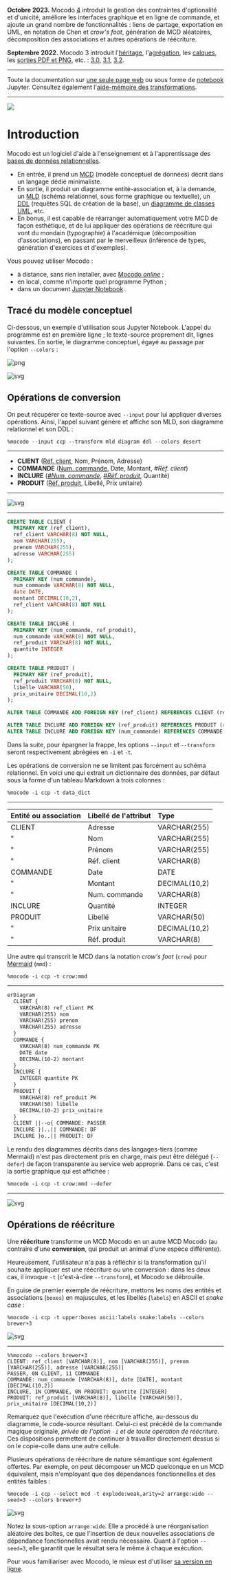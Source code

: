 **Octobre 2023.** Mocodo [4](https://github.com/laowantong/mocodo/releases/tag/4.0.4) introduit la gestion des contraintes d'optionalité et d'unicité, améliore les interfaces graphique et en ligne de commande, et ajoute un grand nombre de fonctionnalités : liens de partage, exportation en UML, en notation de Chen et _crow's foot_, génération de MCD aléatoires, décomposition des associations et autres opérations de réécriture.

**Septembre 2022.** Mocodo 3 introduit l'[héritage](https://rawgit.com/laowantong/mocodo/master/doc/fr_refman.html#Héritage-(ou-spécialisation)), l'[agrégation](https://rawgit.com/laowantong/mocodo/master/doc/fr_refman.html#Agrégation-(ou-pseudo-entité)), les [calques](https://rawgit.com/laowantong/mocodo/master/doc/fr_refman.html#Héritage-(ou-spécialisation)), les [sorties PDF et PNG](https://rawgit.com/laowantong/mocodo/master/doc/fr_refman.html#Héritage-(ou-spécialisation)), etc. : [3.0](https://github.com/laowantong/mocodo/releases/tag/3.0), [3.1](https://github.com/laowantong/mocodo/releases/tag/3.1.0), [3.2](https://github.com/laowantong/mocodo/releases/tag/3.2.0).

------

Toute la documentation sur [une seule page web](https://rawgit.com/laowantong/mocodo/master/doc/fr_refman.html) ou sous forme de [notebook](doc/fr_refman.ipynb) Jupyter. Consultez également l'[aide-mémoire des transformations](doc/fr_cheat_sheet.md).

----

![](logos/banner.svg)

# Introduction

Mocodo est un logiciel d'aide à l'enseignement et à l'apprentissage des [bases de données relationnelles](https://fr.wikipedia.org/wiki/Base_de_données_relationnelle).

- En entrée, il prend un [MCD](https://fr.wikipedia.org/wiki/Modèle_entité-association) (modèle conceptuel de données) décrit dans un langage dédié minimaliste.
- En sortie, il produit un diagramme entité-association et, à la demande, un [MLD](https://fr.wikipedia.org/wiki/Merise_(informatique)#MLD_:_modèle_logique_des_données) (schéma relationnel, sous forme graphique ou textuelle), un [DDL](https://fr.wikipedia.org/wiki/Langage_de_définition_de_données) (requêtes SQL de création de la base), un [diagramme de classes UML](https://fr.wikipedia.org/wiki/Diagramme_de_classes), etc.
- En bonus, il est capable de réarranger automatiquement votre MCD de façon esthétique, et de lui appliquer des opérations de réécriture qui vont du mondain (typographie) à l'académique (décomposition d'associations), en passant par le merveilleux (inférence de types, génération d'exercices et d'exemples).

Vous pouvez utiliser Mocodo :

- à distance, sans rien installer, avec [Mocodo _online_](https://www.mocodo.net) ;
- en local, comme n'importe quel programme Python ;
- dans un document [Jupyter Notebook](https://jupyter.org).

## Tracé du modèle conceptuel

Ci-dessous, un exemple d'utilisation sous Jupyter Notebook. L'appel du programme est en première ligne ; le texte-source proprement dit, lignes suivantes. En sortie, le diagramme conceptuel, égayé au passage par l'option `--colors` :

![png](doc/readme/ccp_mcd.png)

![svg](doc/readme/ccp_mcd.svg)

## Opérations de conversion

On peut récupérer ce texte-source avec `--input` pour lui appliquer diverses opérations. Ainsi, l'appel suivant génère et affiche son MLD, son diagramme relationnel et son DDL :

```
%mocodo --input ccp --transform mld diagram ddl --colors desert
```

---

- **CLIENT** (<ins>Réf. client</ins>, Nom, Prénom, Adresse)
- **COMMANDE** (<ins>Num. commande</ins>, Date, Montant, _#Réf. client_)
- **INCLURE** (<ins>_#Num. commande_</ins>, <ins>_#Réf. produit_</ins>, Quantité)
- **PRODUIT** (<ins>Réf. produit</ins>, Libellé, Prix unitaire)

---

![svg](doc/readme/ccp_mld.svg)

---

```sql
CREATE TABLE CLIENT (
  PRIMARY KEY (ref_client),
  ref_client VARCHAR(8) NOT NULL,
  nom VARCHAR(255),
  prenom VARCHAR(255),
  adresse VARCHAR(255)
);

CREATE TABLE COMMANDE (
  PRIMARY KEY (num_commande),
  num_commande VARCHAR(8) NOT NULL,
  date DATE,
  montant DECIMAL(10,2),
  ref_client VARCHAR(8) NOT NULL
);

CREATE TABLE INCLURE (
  PRIMARY KEY (num_commande, ref_produit),
  num_commande VARCHAR(8) NOT NULL,
  ref_produit VARCHAR(8) NOT NULL,
  quantite INTEGER
);

CREATE TABLE PRODUIT (
  PRIMARY KEY (ref_produit),
  ref_produit VARCHAR(8) NOT NULL,
  libelle VARCHAR(50),
  prix_unitaire DECIMAL(10,2)
);

ALTER TABLE COMMANDE ADD FOREIGN KEY (ref_client) REFERENCES CLIENT (ref_client);

ALTER TABLE INCLURE ADD FOREIGN KEY (ref_produit) REFERENCES PRODUIT (ref_produit);
ALTER TABLE INCLURE ADD FOREIGN KEY (num_commande) REFERENCES COMMANDE (num_commande);
```

Dans la suite, pour épargner la frappe, les options `--input` et `--transform` seront respectivement abrégées en `-i` et `-t`.

Les opérations de conversion ne se limitent pas forcément au schéma relationnel. En voici une qui extrait un dictionnaire des données, par défaut sous la forme d'un tableau Markdown à trois colonnes :

```
%mocodo -i ccp -t data_dict
```

---

| Entité ou association | Libellé de l'attribut | Type          |
|:----------------------|:----------------------|:--------------|
| CLIENT                | Adresse               | VARCHAR(255)  |
| "                     | Nom                   | VARCHAR(255)  |
| "                     | Prénom                | VARCHAR(255)  |
| "                     | Réf. client           | VARCHAR(8)    |
| COMMANDE              | Date                  | DATE          |
| "                     | Montant               | DECIMAL(10,2) |
| "                     | Num. commande         | VARCHAR(8)    |
| INCLURE               | Quantité              | INTEGER       |
| PRODUIT               | Libellé               | VARCHAR(50)   |
| "                     | Prix unitaire         | DECIMAL(10,2) |
| "                     | Réf. produit          | VARCHAR(8)    |

Une autre qui transcrit le MCD dans la notation _crow's foot_ (`crow`) pour [Mermaid](http://mermaid.js.org) (`mmd`) :

```
%mocodo -i ccp -t crow:mmd
```

---

```mmd
erDiagram
  CLIENT {
    VARCHAR(8) ref_client PK
    VARCHAR(255) nom
    VARCHAR(255) prenom
    VARCHAR(255) adresse
  }
  COMMANDE {
    VARCHAR(8) num_commande PK
    DATE date
    DECIMAL(10-2) montant
  }
  INCLURE {
    INTEGER quantite PK
  }
  PRODUIT {
    VARCHAR(8) ref_produit PK
    VARCHAR(50) libelle
    DECIMAL(10-2) prix_unitaire
  }
  CLIENT ||--o{ COMMANDE: PASSER
  INCLURE }|..|| COMMANDE: DF
  INCLURE }o..|| PRODUIT: DF

```

Le rendu des diagrammes décrits dans des langages-tiers (comme Mermaid) n'est pas directement pris en charge, mais peut être délégué (`--defer`) de façon transparente au service web approprié. Dans ce cas, c'est la sortie graphique qui est affichée :

```
%mocodo -i ccp -t crow:mmd --defer
```

---

![svg](doc/readme/ccp_erd_crow.svg)

## Opérations de réécriture

Une **réécriture** transforme un MCD Mocodo en un autre MCD Mocodo (au contraire d'une **conversion**, qui produit un animal d'une espèce différente).

Heureusement, l'utilisateur n'a pas à réfléchir si la transformation qu'il souhaite appliquer est une réécriture ou une conversion : dans les deux cas, il invoque `-t` (c'est-à-dire `--transform`), et Mocodo se débrouille.

En guise de premier exemple de réécriture, mettons les noms des entités et associations (`boxes`) en majuscules, et les libellés (`labels`) en ASCII et _snake case_ :

```
%mocodo -i ccp -t upper:boxes ascii:labels snake:labels --colors brewer+3
```

![svg](doc/readme/ccp_mcd_ascii.svg)

---

    %%mocodo --colors brewer+3
    CLIENT: ref_client [VARCHAR(8)], nom [VARCHAR(255)], prenom [VARCHAR(255)], adresse [VARCHAR(255)]
    PASSER, 0N CLIENT, 11 COMMANDE
    COMMANDE: num_commande [VARCHAR(8)], date [DATE], montant [DECIMAL(10,2)]
    INCLURE, 1N COMMANDE, 0N PRODUIT: quantite [INTEGER]
    PRODUIT: ref_produit [VARCHAR(8)], libelle [VARCHAR(50)], prix_unitaire [DECIMAL(10,2)]

Remarquez que l'exécution d'une réécriture affiche, au-dessous du diagramme, le code-source résultant. Celui-ci est précédé de la commande magique originale, _privée de l'option `-i` et de toute opération de réécriture_. Ces dispositions permettent de continuer à travailler directement dessus si on le copie-colle dans une autre cellule.

Plusieurs opérations de réécriture de nature sémantique sont également offertes. Par exemple, on peut décomposer un MCD quelconque en un MCD équivalent, mais n'employant que des dépendances fonctionnelles et des entités faibles :

```
%mocodo -i ccp --select mcd -t explode:weak,arity=2 arrange:wide --seed=3 --colors brewer+3
```

![svg](doc/readme/ccp_mcd_explode.svg)

Notez la sous-option `arrange:wide`. Elle a procédé à une réorganisation aléatoire des boîtes, ce que l'insertion de deux nouvelles associations de dépendance fonctionnelles avait rendu nécessaire. Quant à l'option `--seed=3`, elle garantit que le résultat sera le même à chaque exécution.

Pour vous familiariser avec Mocodo, le mieux est d'utiliser [sa version en ligne](https://www.mocodo.net).
